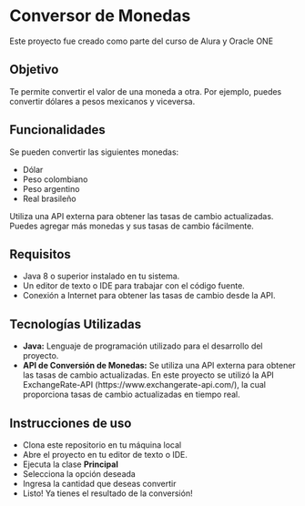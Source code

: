 <h1>Conversor de Monedas</h1>
<p>Este proyecto fue creado como parte del curso de Alura y Oracle ONE</p>
<h2>Objetivo</h2>
<p>Te permite convertir el valor de una moneda a otra. Por ejemplo, puedes convertir dólares a pesos mexicanos y viceversa.</p>
<h2>Funcionalidades</h2>
<p>Se pueden convertir las siguientes monedas:</p>
<ul>
  <li>Dólar</li>
  <li>Peso colombiano</li>
  <li>Peso argentino</li>
  <li>Real brasileño</li>
</ul>
<p>Utiliza una API externa para obtener las tasas de cambio actualizadas.
Puedes agregar más monedas y sus tasas de cambio fácilmente.</p>
<h2>Requisitos</h2>
<ul>
  <li>Java 8 o superior instalado en tu sistema.</li>
  <li>Un editor de texto o IDE para trabajar con el código fuente.</li>
  <li>Conexión a Internet para obtener las tasas de cambio desde la API.</li>
</ul>
<h2>Tecnologías Utilizadas</h2>
<ul>
  <li><strong>Java:</strong> Lenguaje de programación utilizado para el desarrollo del proyecto.</li>
  <li><strong>API de Conversión de Monedas:</strong> Se utiliza una API externa para obtener las tasas de cambio actualizadas. En este proyecto se utilizó la API ExchangeRate-API (https://www.exchangerate-api.com/), la cual proporciona tasas de cambio actualizadas en tiempo real.</li>
</ul>
<h2>Instrucciones de uso</h2>
<ul>
  <li>Clona este repositorio en tu máquina local</li>
  <li>Abre el proyecto en tu editor de texto o IDE.</li>
  <li>Ejecuta la clase <strong>Principal</strong></li>
  <li>Selecciona la opción deseada</li>
  <li>Ingresa la cantidad que deseas convertir</li>
  <li>Listo! Ya tienes el resultado de la conversión!</li>
</ul>


